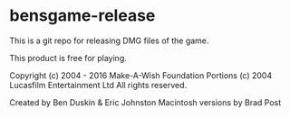 # bensgame-release
This is a git repo for releasing DMG files of the game.

This product is free for playing.

Copyright (c) 2004 - 2016 Make-A-Wish Foundation
Portions (c) 2004 Lucasfilm Entertainment Ltd
All rights reserved.

Created by Ben Duskin & Eric Johnston
Macintosh versions by Brad Post


